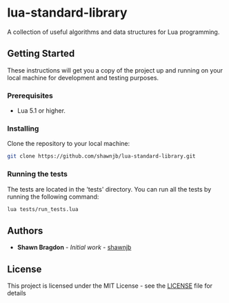 # lua-standard-library

A collection of useful algorithms and data structures for Lua programming.

## Getting Started

These instructions will get you a copy of the project up and running on your local machine for development and testing purposes.

### Prerequisites

- Lua 5.1 or higher.

### Installing

Clone the repository to your local machine:

```bash
git clone https://github.com/shawnjb/lua-standard-library.git
```

### Running the tests

The tests are located in the 'tests' directory. You can run all the tests by running the following command:

```bash
lua tests/run_tests.lua
```

## Authors

* **Shawn Bragdon** - *Initial work* - [shawnjb](https://github.com/shawnjb)

## License

This project is licensed under the MIT License - see the [LICENSE](LICENSE) file for details
